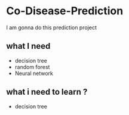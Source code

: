 # Co-Disease-Prediction

I am gonna do this prediction project 

## what I need 
- decision tree
- random forest 
- Neural network 

## what i need to learn ?
* decision tree
